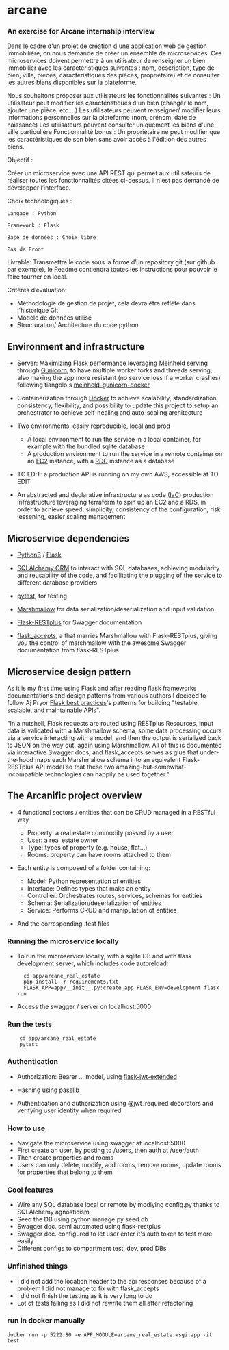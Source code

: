 # arcane
### An exercise for Arcane internship interview
Dans le cadre d'un projet de création d'une application web de gestion immobilière, on nous demande de créer un ensemble de microservices. Ces microservices doivent permettre à un utilisateur de renseigner un bien immobilier avec les caractéristiques suivantes : nom, description, type de bien, ville, pièces, caractéristiques des pièces, propriétaire) et de consulter les autres biens disponibles sur la plateforme. 

Nous souhaitons proposer aux utilisateurs les fonctionnalités suivantes :
    Un utilisateur peut modifier les caractéristiques d'un bien (changer le nom, ajouter une pièce, etc… )
    Les utilisateurs peuvent renseigner/ modifier leurs informations personnelles sur la plateforme (nom, prénom, date de naissance)
    Les utilisateurs peuvent consulter uniquement les biens d'une ville particulière
    Fonctionnalité bonus : Un propriétaire ne peut modifier que les caractéristiques de son bien sans avoir accès à l'édition des autres biens.

Objectif : 

Créer un microservice avec une API REST qui permet aux utilisateurs de réaliser toutes les fonctionnalités citées ci-dessus. Il n'est pas demandé de développer l’interface.

Choix technologiques :

    Langage : Python

    Framework : Flask

    Base de données : Choix libre

    Pas de Front

Livrable: Transmettre le code sous la forme d’un repository git (sur github par exemple), le Readme contiendra toutes les instructions pour pouvoir le faire tourner en local.

Critères d’évaluation:
- Méthodologie de gestion de projet, cela devra être reflété dans l'historique Git
- Modèle de données utilisé
- Structuration/ Architecture du code python

## Environment and infrastructure

* Server: Maximizing Flask performance leveraging [Meinheld](https://meinheld.org/) serving through [Gunicorn](https://gunicorn.org/), to have multiple worker forks and threads serving, also making the app more resistant (no service loss if a worker crashes) following tiangolo's [meinheld-gunicorn-docker](https://github.com/tiangolo/meinheld-gunicorn-docker)

* Containerization through [Docker](https://www.docker.com/) to achieve scalability, standardization, consistency, flexibility, and possibility to update this project to setup an orchestrator to achieve self-healing and auto-scaling architecture

* Two environments, easily reproducible, local and prod
    - A local environment to run the service in a local container, for example with the bundled sqlite database
    - A production environment to run the service in a remote container on an [EC2](https://aws.amazon.com/fr/ec2/) instance, with a [RDC](https://aws.amazon.com/fr/rds/) instance as a database

* TO EDIT: a production API is running on my own AWS, accessible at TO EDIT

* An abstracted and declarative infrastructure as code ([IaC](https://en.wikipedia.org/wiki/Infrastructure_as_code)) production infrastructure leveraging terraform to spin up an EC2 and a RDS, in order to achieve speed, simplicity, consistency of the configuration, risk lessening, easier scaling management

## Microservice dependencies

* [Python3](https://www.python.org/) / [Flask](http://flask.palletsprojects.com/en/1.1.x/)

* [SQLAlchemy ORM](https://www.sqlalchemy.org/) to interact with SQL databases, achieving modularity and reusability of the code, and facilitating the plugging of the service to different database providers

* [pytest](https://docs.pytest.org/en/latest/), for testing

* [Marshmallow](https://marshmallow.readthedocs.io/en/stable/) for data serialization/deserialization and input validation

* [Flask-RESTplus](https://flask-restplus.readthedocs.io/en/stable/) for Swagger documentation

* [flask_accepts](https://github.com/apryor6/flask_accepts), a that marries Marshmallow with Flask-RESTplus, giving you the control of marshmallow with the awesome Swagger documentation from flask-RESTplus

## Microservice design pattern

As it is my first time using Flask and after reading flask frameworks documentations and design patterns from various authors I decided to follow Aj Pryor [Flask best practices](http://alanpryorjr.com/2019-05-20-flask-api-example/)'s patterns for building "testable, scalable, and maintainable APIs".

"In a nutshell, Flask requests are routed using RESTplus Resources, input data is validated with a Marshmallow schema, some data processing occurs via a service interacting with a model, and then the output is serialized back to JSON on the way out, again using Marshmallow. All of this is documented via interactive Swagger docs, and flask_accepts serves as glue that under-the-hood maps each Marshmallow schema into an equivalent Flask-RESTplus API model so that these two amazing-but-somewhat-incompatible technologies can happily be used together."

## The Arcanific project overview

* 4 functional sectors / entities that can be CRUD managed in a RESTful way
    - Property: a real estate commodity possed by a user
    - User: a real estate owner
    - Type: types of property (e.g. house, flat...)
    - Rooms: property can have rooms attached to them

* Each entity is composed of a folder containing:

    - Model: Python representation of entities
    - Interface: Defines types that make an entity
    - Controller: Orchestrates routes, services, schemas for entities
    - Schema: Serialization/deserialization of entities
    - Service: Performs CRUD and manipulation of entities
    
* And the corresponding .test files

### Running the microservice locally

* To run the microservice locally, with a sqlite DB and with flask development server, which includes code autoreload:
        
        cd app/arcane_real_estate
        pip install -r requirements.txt    
        FLASK_APP=app/__init__.py:create_app FLASK_ENV=development flask run
        
* Access the swagger / server on localhost:5000

### Run the tests

        cd app/arcane_real_estate
        pytest
        
### Authentication

* Authorization: Bearer ... model, using [flask-jwt-extended](https://flask-jwt-extended.readthedocs.io/en/stable/)

* Hashing using [passlib](https://passlib.readthedocs.io/en/stable/)

* Authentication and authorization using @jwt_required decorators and verifying user identity when required

### How to use

* Navigate the microservice using swagger at localhost:5000
* First create an user, by posting to /users, then auth at /user/auth
* Then create properties and rooms
* Users can only delete, modify, add rooms, remove rooms, update rooms for properties that belong to them

### Cool features

* Wire any SQL database local or remote by modiying config.py thanks to SQLAlchemy agnosticism
* Seed the DB using python manage.py seed.db
* Swagger doc. semi automated using flask-restplus
* Swagger doc. configured to let user enter it's auth token to test more easily
* Different configs to compartment test, dev, prod DBs

### Unfinished things
* I did not add the location header to the api responses because of a problem I did not manage to fix with flask_accepts
* I did not finish the testing as it is very long to do
* Lot of tests failing as I did not rewrite them all after refactoring
        
 ### run in docker manually
 
    docker run -p 5222:80 -e APP_MODULE=arcane_real_estate.wsgi:app -it test
